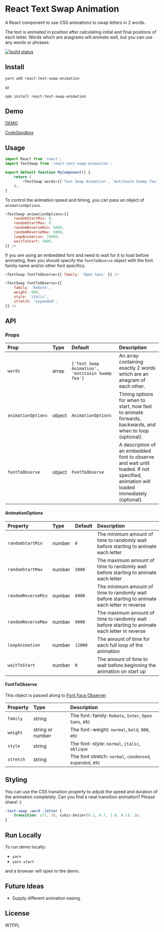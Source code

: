 React Text Swap Animation
====

A React component to use CSS animations to swap letters in 2 words.

The text is animated in position after calculating initial and final positions of each letter.  Words which are anagrams will animate well, but you can use any words or phrases.

[![build status](https://img.shields.io/github/workflow/status/scottcanoni/react-text-swap-animation/CI?style=for-the-badge)](https://github.com/scottcanoni/react-text-swap-animation/actions)

Install
----

`yarn add react-text-swap-animation`

or

`npm install react-text-swap-animation`

Demo
----

[DEMO](https://xwdw2.csb.app/)

[CodeSandbox](https://codesandbox.io/s/react-text-swap-animation-demo-xwdw2)

Usage
----

```js
import React from 'react';
import TextSwap from 'react-text-swap-animation';

export default function MyComponent() {
    return (
        <TextSwap words={['Text Swap Animation', 'Antitoxin Swamp Tea']} />
    );
}
```

To control the animation speed and timing, you can pass an object of `animationOptions`.

```js
<TextSwap animationOptions={{
    randomStartMin: 0,
    randomStartMax: 0,
    randomReverseMin: 6000,
    randomReverseMax: 6000,
    loopAnimation: 20000,
    waitToStart: 5000,
}} />
```

If you are using an embedded font and need to wait for it to load before animating, 
then you should specify the `fontToObserve` object with the font family name and/or other font specifics.

```js
<TextSwap fontToObserve={{ family: 'Open Sans' }} />
```
```js
<TextSwap fontToObserve={{
    family: 'Roboto',
    weight: 600,
    style: 'italic',
    stretch: 'expanded',
}} />
```

API
----

### Props

| Prop               | Type   | Default                                          | Description                                             |
| :----------------- | :----- | :------------------------------------------------| :------------------------------------------------------ |
| `words`            | array  | `['Text Swap Animation', 'Antitoxin Swamp Tea']` | An array containing exactly 2 words which are an anagram of each other. |
| `animationOptions` | object | `AnimationOptions`                               | Timing options for when to start, how fast to animate forwards, backwards, and when to loop (optional). |
| `fontToObserve`    | object | `FontToObserve`                                  | A description of an embedded font to observe and wait until loaded.  If not specified, animation will loaded immediately (optional). |

#### AnimationOptions

| Property           | Type   | Default | Description                                                                                   |
| :----------------- | :----- | :------ | :-------------------------------------------------------------------------------------------- |
| `randomStartMin`   | number | `0`     | The minimum amount of time to randomly wait before starting to animate each letter            |
| `randomStartMax`   | number | `3000`  | The maximum amount of time to randomly wait before starting to animate each letter            |
| `randomReverseMin` | number | `6000`  | The minimum amount of time to randomly wait before starting to animate each letter in reverse |
| `randomReverseMax` | number | `9000`  | The maximum amount of time to randomly wait before starting to animate each letter in reverse |
| `loopAnimation`    | number | `12000` | The amount of time for each full loop of the animation                                        |
| `waitToStart`      | number | `0`     | The amount of time to wait before beginning the animation on start up                         |

#### FontToObserve

This object is passed along to [Font Face Observer](https://github.com/iamskok/use-font-face-observer)

| Property  | Type             | Description                                              |
| :---------| :--------------- | :------------------------------------------------------- |
| `family`  | string           | The font-family: `Roboto`, `Inter`, `Open Sans`, etc     |
| `weight`  | string or number | The font-weight: `normal`, `bold`, `800`, etc            |
| `style`   | string           | The font-style: `normal`, `italic`, `oblique`            |
| `stretch` | string           | The font stretch: `normal`, `condensed`, `expanded`, etc |

Styling
----

You can use the CSS transition property to adjust the speed and duration of the animation completely.  Can you find a neat transition animation? Please share! :)

```css
.text-swap .word .letter {
    transition: all, 2s, cubic-bezier(0.1, 0.7, 1.0, 0.1), 2s;
}
```

Run Locally
----

To run demo locally:

- `yarn`
- `yarn start`

and a browser will open to the demo.

Future Ideas
----

- Supply different animation easing.


License
----

WTFPL
